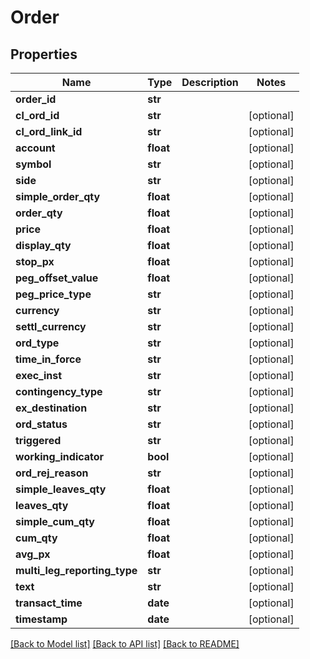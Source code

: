 # Order

## Properties
Name | Type | Description | Notes
------------ | ------------- | ------------- | -------------
**order_id** | **str** |  | 
**cl_ord_id** | **str** |  | [optional] 
**cl_ord_link_id** | **str** |  | [optional] 
**account** | **float** |  | [optional] 
**symbol** | **str** |  | [optional] 
**side** | **str** |  | [optional] 
**simple_order_qty** | **float** |  | [optional] 
**order_qty** | **float** |  | [optional] 
**price** | **float** |  | [optional] 
**display_qty** | **float** |  | [optional] 
**stop_px** | **float** |  | [optional] 
**peg_offset_value** | **float** |  | [optional] 
**peg_price_type** | **str** |  | [optional] 
**currency** | **str** |  | [optional] 
**settl_currency** | **str** |  | [optional] 
**ord_type** | **str** |  | [optional] 
**time_in_force** | **str** |  | [optional] 
**exec_inst** | **str** |  | [optional] 
**contingency_type** | **str** |  | [optional] 
**ex_destination** | **str** |  | [optional] 
**ord_status** | **str** |  | [optional] 
**triggered** | **str** |  | [optional] 
**working_indicator** | **bool** |  | [optional] 
**ord_rej_reason** | **str** |  | [optional] 
**simple_leaves_qty** | **float** |  | [optional] 
**leaves_qty** | **float** |  | [optional] 
**simple_cum_qty** | **float** |  | [optional] 
**cum_qty** | **float** |  | [optional] 
**avg_px** | **float** |  | [optional] 
**multi_leg_reporting_type** | **str** |  | [optional] 
**text** | **str** |  | [optional] 
**transact_time** | **date** |  | [optional] 
**timestamp** | **date** |  | [optional] 

[[Back to Model list]](../README.md#documentation-for-models) [[Back to API list]](../README.md#documentation-for-api-endpoints) [[Back to README]](../README.md)


